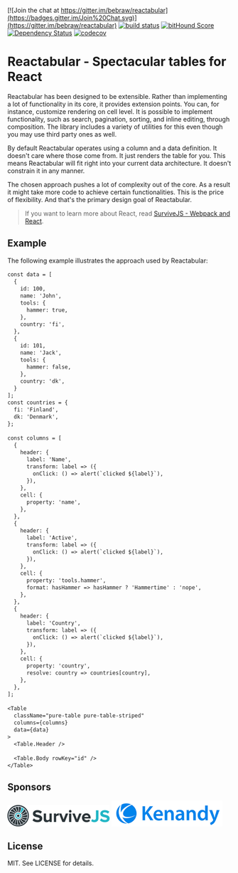 [![Join the chat at https://gitter.im/bebraw/reactabular](https://badges.gitter.im/Join%20Chat.svg)](https://gitter.im/bebraw/reactabular) [![build status](https://secure.travis-ci.org/bebraw/reactabular.png)](http://travis-ci.org/bebraw/reactabular) [![bitHound Score](https://www.bithound.io/github/bebraw/reactabular/badges/score.svg)](https://www.bithound.io/github/bebraw/reactabular) [![Dependency Status](https://david-dm.org/bebraw/reactabular.svg)](https://david-dm.org/bebraw/reactabular) [![codecov](https://codecov.io/gh/bebraw/reactabular/branch/master/graph/badge.svg)](https://codecov.io/gh/bebraw/reactabular)

# Reactabular - Spectacular tables for React

Reactabular has been designed to be extensible. Rather than implementing a lot of functionality in its core, it provides extension points. You can, for instance, customize rendering on cell level. It is possible to implement functionality, such as search, pagination, sorting, and inline editing, through composition. The library includes a variety of utilities for this even though you may use third party ones as well.

By default Reactabular operates using a column and a data definition. It doesn't care where those come from. It just renders the table for you. This means Reactabular will fit right into your current data architecture. It doesn't constrain it in any manner.

The chosen approach pushes a lot of complexity out of the core. As a result it might take more code to achieve certain functionalities. This is the price of flexibility. And that's the primary design goal of Reactabular.

> If you want to learn more about React, read [SurviveJS - Webpack and React](http://survivejs.com/).

## Example

The following example illustrates the approach used by Reactabular:

```react
const data = [
  {
    id: 100,
    name: 'John',
    tools: {
      hammer: true,
    },
    country: 'fi',
  },
  {
    id: 101,
    name: 'Jack',
    tools: {
      hammer: false,
    },
    country: 'dk',
  }
];
const countries = {
  fi: 'Finland',
  dk: 'Denmark',
};

const columns = [
  {
    header: {
      label: 'Name',
      transform: label => ({
        onClick: () => alert(`clicked ${label}`),
      }),
    },
    cell: {
      property: 'name',
    },
  },
  {
    header: {
      label: 'Active',
      transform: label => ({
        onClick: () => alert(`clicked ${label}`),
      }),
    },
    cell: {
      property: 'tools.hammer',
      format: hasHammer => hasHammer ? 'Hammertime' : 'nope',
    },
  },
  {
    header: {
      label: 'Country',
      transform: label => ({
        onClick: () => alert(`clicked ${label}`),
      }),
    },
    cell: {
      property: 'country',
      resolve: country => countries[country],
    },
  },
];

<Table
  className="pure-table pure-table-striped"
  columns={columns}
  data={data}
>
  <Table.Header />

  <Table.Body rowKey="id" />
</Table>
```

## Sponsors

[![SurviveJS](./images/survivejs.png)](http://survivejs.com/) [![Kenandy](./images/kenandy.png)](http://www.kenandy.com/)

## License

MIT. See LICENSE for details.
